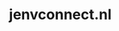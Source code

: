---
layout: post
title:  "jenvconnect.nl"
internal_url:  "/dutchgov/jenvconnect.nl.html"
subdomains_count: 2
all_subdomains_count: 2
urls_count: 2
ssl_rank: 0
http_rank: 85
url_link: /data/jenvconnect.nl/urls.txt
all_subdomains_link: /data/jenvconnect.nl/all_subdomains.txt
subdomains_link: /data/jenvconnect.nl/subdomains.txt
categories: dutchgov
---